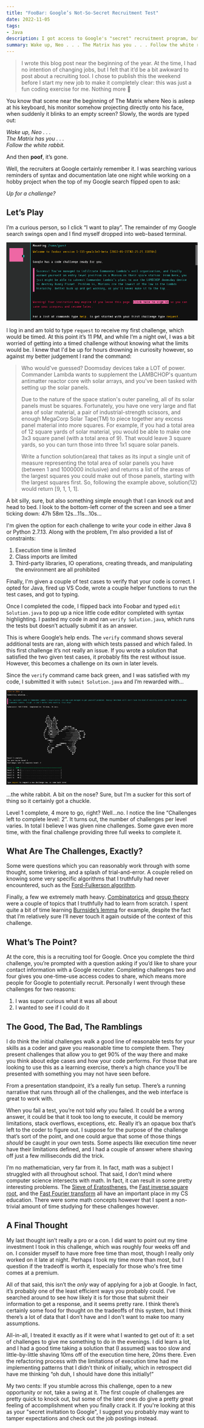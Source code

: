 ```yaml
---
title: "FooBar: Google’s Not-So-Secret Recruitment Test"
date: 2022-11-05
tags:
- Java
description: I got access to Google's "secret" recruitment program, but is it worth it?
summary: Wake up, Neo . . . The Matrix has you . . . Follow the white rabbit.
---
```


> I wrote this blog post near the beginning of the year. At the time, I had no intention of changing jobs, but I felt that it’d be a bit awkward to post about a recruiting tool. I chose to publish this the weekend before I start my new job to make it completely clear: this was just a fun coding exercise for me. Nothing more 🙂

You know that scene near the beginning of The Matrix where Neo is asleep at his keyboard, his monitor somehow projecting directly onto his face, when suddenly it blinks to an empty screen? Slowly, the words are typed out:

*Wake up, Neo . . .  
The Matrix has you . . .  
Follow the white rabbit.*  

And then **poof**, it’s gone. 

Well, the recruiters at Google certainly remember it. I was searching various reminders of syntax and documentation late one night while working on a hobby project when the top of my Google search flipped open to ask:

*Up for a challenge?*

## Let’s Play

I’m a curious person, so I click “I want to play”. The remainder of my Google search swings open and I find myself dropped into web-based terminal.

![A web-based terminal with the text reading Welcome to foobar, along with instructions on how to get started](images/welcome.png)

I log in and am told to type `request` to receive my first challenge, which would be timed. At this point it’s 11 PM, and while I’m a night owl, I was a bit worried of getting into a timed challenge without knowing what the limits would be. I knew that I'd be up for hours drowning in curiosity however, so against my better judgement I rand the command:

> Who would've guessed? Doomsday devices take a LOT of power. Commander Lambda wants to supplement the LAMBCHOP's quantum antimatter reactor core with solar arrays, and you've been tasked with setting up the solar panels.
> 
> 
> Due to the nature of the space station's outer paneling, all of its solar panels must be squares. Fortunately, you have one very large and flat area of solar material, a pair of industrial-strength scissors, and enough MegaCorp Solar Tape(TM) to piece together any excess panel material into more squares. For example, if you had a total area of 12 square yards of solar material, you would be able to make one 3x3 square panel (with a total area of 9). That would leave 3 square yards, so you can turn those into three 1x1 square solar panels.
> 
> Write a function solution(area) that takes as its input a single unit of measure representing the total area of solar panels you have (between 1 and 1000000 inclusive) and returns a list of the areas of the largest squares you could make out of those panels, starting with the largest squares first. So, following the example above, solution(12) would return [9, 1, 1, 1].

A bit silly, sure, but also something simple enough that I can knock out and head to bed. I look to the bottom-left corner of the screen and see a timer ticking down: 47h 58m 12s…11s…10s…

I'm given the option for each challenge to write your code in either Java 8 or Python 2.7.13. Along with the problem, I'm also provided a list of constraints:

1. Execution time is limited
2. Class imports are limited
3. Third-party libraries, IO operations, creating threads, and manipulating the environment are all prohibited

Finally, I'm given a couple of test cases to verify that your code is correct. I opted for Java, fired up VS Code, wrote a couple helper functions to run the test cases, and got to typing.

Once I completed the code, I flipped back into Foobar and typed `edit Solution.java` to pop up a nice little code editor completed with syntax highlighting. I pasted my code in and ran `verify Solution.java`, which runs the tests but doesn’t actually submit it as an answer.

This is where Google’s help ends. The `verify` command shows several additional tests are ran, along with which tests passed and which failed. In this first challenge it’s not really an issue. If you wrote a solution that satisfied the two given test cases, it probably fits the rest without issue. However, this becomes a challenge on its own in later levels. 

Since the `verify` command came back green, and I was satisfied with my code, I submitted it with `submit Solution.java` and I’m rewarded with...

![A web-based terminal with an ASCII art rabbit hopping on the screen, and text reading Level 1 complete, you are now on level 2](images/whiterabbit.png)

…the white rabbit. A bit on the nose? Sure, but I’m a sucker for this sort of thing so it certainly got a chuckle. 

Level 1 complete, 4 more to go, right? Well…no. I notice the line “Challenges left to complete level: 2”. It turns out, the number of challenges per level varies. In total I believe I was given nine challenges. Some gave even more time, with the final challenge providing three full weeks to complete it. 

## What Are The Challenges, Exactly?

Some were questions which you can reasonably work through with some thought, some tinkering, and a splash of trial-and-error. A couple relied on knowing some very specific algorithms that I truthfully had never encountered, such as the [Ford-Fulkerson algorithm](https://en.wikipedia.org/wiki/Ford–Fulkerson_algorithm). 

Finally, a few we extremely math heavy. [Combinatorics](https://en.wikipedia.org/wiki/Combinatorics) and [group theory](https://en.wikipedia.org/wiki/Group_theory) were a couple of topics that I truthfully had to learn from scratch. I spent quite a bit of time learning [Burnside’s lemma](https://en.wikipedia.org/wiki/Burnside's_lemma) for example, despite the fact that I’m relatively sure I’ll never touch it again outside of the context of this challenge.

## What’s The Point?

At the core, this is a recruiting tool for Google. Once you complete the third challenge, you’re prompted with a question asking if you’d like to share your contact information with a Google recruiter. Completing challenges two and four gives you one-time-use access codes to share, which means more people for Google to potentially recruit. Personally I went through these challenges for two reasons: 

1. I was super curious what it was all about
2. I wanted to see if I could do it

## The Good, The Bad, The Ramblings

I do think the initial challenges walk a good line of reasonable tests for your skills as a coder and gave you reasonable time to complete them. They present challenges that allow you to get 90% of the way there and make you think about edge cases and how your code performs. For those that are looking to use this as a learning exercise, there’s a high chance you’ll be presented with something you may not have seen before.

From a presentation standpoint, it’s a really fun setup. There’s a running narrative that runs through all of the challenges, and the web interface is great to work with.

When you fail a test, you’re not told *why* you failed. It could be a wrong answer, it could be that it took too long to execute, it could be memory limitations, stack overflows, exceptions, etc. Really it’s an opaque box that’s left to the coder to figure out. I suppose for the purpose of the challenge that’s sort of the point, and one could argue that some of those things *should* be caught in your own tests. Some aspects like execution time never have their limitations defined, and I had a couple of answer where shaving off just a few milliseconds did the trick.

I’m no mathematician, very far from it. In fact, math was a subject I struggled with all throughout school. That said, I don’t mind where computer science intersects with math. In fact, it can result in some pretty interesting problems. The [Sieve of Eratosthenes](https://en.wikipedia.org/wiki/Sieve_of_Eratosthenes), the [Fast inverse square root](https://en.wikipedia.org/wiki/Fast_inverse_square_root), and the [Fast Fourier transform](https://en.wikipedia.org/wiki/Fast_Fourier_transform) all have an important place in my CS education. There were some math concepts however that I spent a non-trivial amount of time studying for these challenges however.

## A Final Thought

My last thought isn’t really a pro or a con. I did want to point out my time investment I took in this challenge, which was roughly four weeks off and on. I consider myself to have more free time than most, though I really only worked on it late at night. Perhaps I took my time more than most, but I question if the tradeoff is worth it, especially for those who's free time comes at a premium.

All of that said, this isn’t the *only* way of applying for a job at Google. In fact, it’s probably one of the least efficient ways you probably could. I’ve searched around to see how likely it is for those that submit their information to get a response, and it seems pretty rare. I think there’s certainly some food for thought on the tradeoffs of this system, but I think there’s a lot of data that I don’t have and I don't want to make too many assumptions.

All-in-all, I treated it exactly as if it were what I wanted to get out of it: a set of challenges to give me something to do in the evenings. I did learn a lot, and I had a good time taking a solution that (I assumed) was too slow and little-by-little shaving 10ms off of the execution time here, 20ms there. Even the refactoring process with the limitations of execution time had me implementing patterns that I didn’t think of initially, which in retrospect did have me thinking “oh duh, I should have done this initially!”

My two cents: If you stumble across this challenge, open to a new opportunity or not, take a swing at it. The first couple of challenges are pretty quick to knock out, but some of the later ones do give a pretty great feeling of accomplishment when you finally crack it. If you're looking at this as your "secret invitation to Google", I suggest you probably may want to tamper expectations and check out the job postings instead.